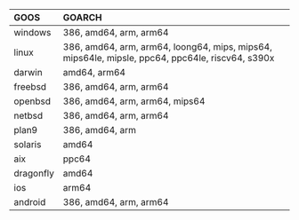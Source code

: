 

| GOOS      | GOARCH                                                                                          |
| :-------- | :---------------------------------------------------------------------------------------------- |
| windows   | 386, amd64, arm, arm64                                                                          |
| linux     | 386, amd64, arm, arm64, loong64, mips, mips64, mips64le, mipsle, ppc64, ppc64le, riscv64, s390x |
| darwin    | amd64, arm64                                                                                    |
| freebsd   | 386, amd64, arm, arm64                                                                          |
| openbsd   | 386, amd64, arm, arm64, mips64                                                                  |
| netbsd    | 386, amd64, arm, arm64                                                                          |
| plan9     | 386, amd64, arm                                                                                 |
| solaris   | amd64                                                                                           |
| aix       | ppc64                                                                                           |
| dragonfly | amd64                                                                                           |
| ios       | arm64                                                                                           |
| android   | 386, amd64, arm, arm64                                                                          |
